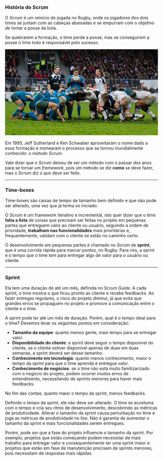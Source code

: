 ### História do Scrum

O *Scrum* é um reinício de jogada no Rugby, onde os jogadores dos dois times se juntam com as cabeças abaixadas e se empurram com o objetivo de tomar a posse da bola.

Se quebrarem a formação, o time perde a posse, mas se conseguirem a posse o time todo é responsável pelo sucesso.

![Formação do Scrum](img/scrum.jpg)

Em 1995, Jeff Sutherland e Ken Schwaber aproveitaram o nome dado a essa formação e nomearam o processo que se tornou mundialmente conhecido: o *método Scrum*. 

Vale dizer que o *Scrum* deixou de ser um método com o passar dos anos para se tornar um *framework*, pois um método se diz **como** se deve fazer, mas o *Scrum* diz *o que* deve ser feito.

---

### Time-boxes

Time-boxes são caixas de tempo de tamanho bem definido e que não pode ser alterado, uma vez que já tenha se iniciado.

O *Scrum* é um framework iterativo e incremental, isto quer dizer que o time **fatia a lista** de coisas que precisam ser feitas no projeto em pequenas partes que entreguem valor ao cliente ou usuário, seguindo a ordem de prioridade, **trabalham nas funcionalidades** mais prioritárias e, frequentemente, validam com o cliente se estão no caminho certo.

O desenvolvimento em pequenas partes é chamado no *Scrum* de **sprint**, que é uma corrida rápida para marcar pontos, no Rugby. Para nós, a sprint é o tempo que o time tem para entregar algo de valor para o usuário ou cliente.

---

### Sprint

Ela tem uma duração de até um mês, definida no *Scrum Guide*. A cada sprint, o time mostra o que ficou pronto ao cliente e recebe feedbacks. Ao fazer entregas regulares, o risco do projeto diminui, já que evita que grandes erros se propaguem no projeto e promove a comunicação entre o cliente e o time.

A sprint pode ter até um mês de duração. Porém, qual é o tempo ideal para o time? Devemos levar os seguintes pontos em consideração:

- **Tamanho da equipe**: quanto menos gente, mais tempo para se entregar valor.
- **Disponibilidade do cliente**: a sprint deve seguir o tempo disponível do cliente, se o cliente estiver disponível apenas de duas em duas semanas, a sprint deverá ser desse tamanho.
- **Conhecimento em tecnologia**: quanto menos conhecimento, maior o tempo da sprint para que o time aprenda e entregue valor.
- **Conhecimento de negócios**: se o time não está muito familizarizado com o negócio do projeto, podem ocorrer muitos erros de entendimento, necessitando de sprints menores para haver mais feedbacks.

No fim das contas, quanto maior o tempo da sprint, menos feedbacks.

Definido o tempo da sprint, ele não deve ser alterado. O time se acostuma com o tempo e cria seu ritmo de desenvolvimento, descobrindo as métricas de produtividade. Alterar o tamanho da sprint causa perturbação no time e joga as métricas de produtividade no lixo. Não é garantia de aumentar o tamanho da sprint e mais funcionalidades serem entregues.

Porém, pode ser que a fase do projeto influencie o tamanho da sprint. Por exemplo, projetos que estão começando podem necessitar de mais trabalho para entregar valor e consequentemente ter uma sprint maior e projetos que estão em fase de manutenção precisam de sprints menores, pois necessitam de respostas mais rápidas.